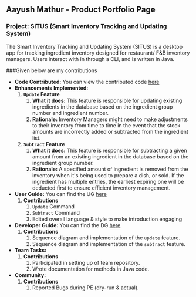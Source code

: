 ## Aayush Mathur - Product Portfolio Page

### Project: SITUS (Smart Inventory Tracking and Updating System)

The Smart Inventory Tracking and Updating System (SITUS) is a desktop app 
for tracking ingredient inventory designed for restaurant/ F&B inventory 
managers. Users interact with in through a CLI, and is written in Java.

###Given below are my contributions

* **Code Contributed:** You can view the contributed code [here](https://nus-cs2113-ay2122s1.github.io/tp-dashboard/?search=&sort=groupTitle&sortWithin=title&timeframe=commit&mergegroup=&groupSelect=groupByRepos&breakdown=true&checkedFileTypes=docs~functional-code~test-code~other&since=2021-09-25&tabOpen=true&tabType=authorship&tabAuthor=AayushMathur7&tabRepo=AY2122S1-CS2113T-T09-3%2Ftp%5Bmaster%5D&authorshipIsMergeGroup=false&authorshipFileTypes=docs~functional-code~test-code&authorshipIsBinaryFileTypeChecked=false)
* **Enhancements Implemented:** 
  1. **`Update` Feature**
     1. **What it does:** This feature is responsible for updating existing ingredients in the database based on 
     the ingredient group number and ingredient number.
     2. **Rationale:** Inventory Managers might need to make adjustments to their inventory from time to time
     in the event that the stock amounts are incorrectly added or subtracted from the ingredient list.
  2. **`Subtract` Feature**
     1. **What it does:** This feature is responsible for subtracting a given amount from an existing 
     ingredient in the database based on the ingredient group number.
     2. **Rationale:** A specified amount of ingredient is removed from the inventory when it's 
     being used to prepare a dish, or sold.  If the ingredient has multiple entries, the earliest 
     expiring one will be deducted first to ensure efficient inventory management.
* **User Guide:** You can find the UG [here](https://ay2122s1-cs2113t-t09-3.github.io/tp/UserGuide.html)
  1. **Contributions**
     1. `Update` Command
     2. `Subtract` Command
     3. Edited overall language & style to make introduction engaging
* **Developer Guide:** You can find the DG [here](https://ay2122s1-cs2113t-t09-3.github.io/tp/DeveloperGuide.html)
    1. **Contributions**
        1. Sequence diagram and implementation of the `update` feature.
        2. Sequence diagram and implementation of the `subtract` feature.
* **Team Tasks:**
  1. **Contributions**
     1. Participated in setting up of team repository. 
     2. Wrote documentation for methods in Java code.
* **Community:**
  1. **Contributions**
     1. Reported Bugs during PE (dry-run & actual).
